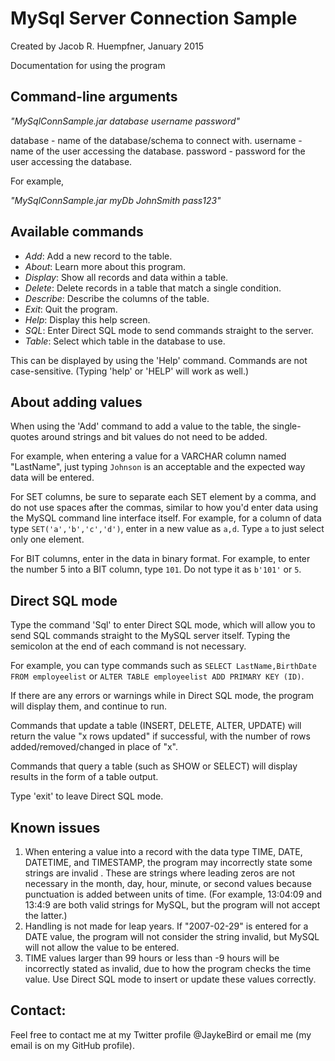 MySql Server Connection Sample
==============================
Created by Jacob R. Huempfner, January 2015

Documentation for using the program

Command-line arguments
----------------------

_"MySqlConnSample.jar database username password"_

database - name of the database/schema to connect with.
username - name of the user accessing the database.
password - password for the user accessing the database.

For example,

_"MySqlConnSample.jar myDb JohnSmith pass123"_

Available commands
------------------

- *Add*: Add a new record to the table.
- *About*: Learn more about this program.
- *Display*: Show all records and data within a table.
- *Delete*: Delete records in a table that match a single condition.
- *Describe*: Describe the columns of the table.
- *Exit*: Quit the program.
- *Help*: Display this help screen.
- *SQL*: Enter Direct SQL mode to send commands straight to the server.
- *Table*: Select which table in the database to use.

This can be displayed by using the 'Help' command. Commands are not case-sensitive. (Typing 'help' or 'HELP' will work as well.)

About adding values
-------------------

When using the 'Add' command to add a value to the table, the single-quotes around strings and bit values do not need to be added.

For example, when entering a value for a VARCHAR column named "LastName", just typing `Johnson` is an acceptable and the expected way data will be entered.

For SET columns, be sure to separate each SET element by a comma, and do not use spaces after the commas, similar to how you'd enter data using the MySQL command line interface itself. For example, for a column of data type `SET('a','b','c','d')`, enter in a new value as `a,d`. Type `a` to just select only one element.

For BIT columns, enter in the data in binary format. For example, to enter the number 5 into a BIT column, type `101`. Do not type it as `b'101'` or `5`.

Direct SQL mode
---------------

Type the command 'Sql' to enter Direct SQL mode, which will allow you to send SQL commands straight to the MySQL server itself. Typing the semicolon at the end of each command is not necessary.

For example, you can type commands such as `SELECT LastName,BirthDate FROM employeelist` or `ALTER TABLE employeelist ADD PRIMARY KEY (ID)`.

If there are any errors or warnings while in Direct SQL mode, the program will display them, and continue to run.

Commands that update a table (INSERT, DELETE, ALTER, UPDATE) will return the value "x rows updated" if successful, with the number of rows added/removed/changed in place of "x".

Commands that query a table (such as SHOW or SELECT) will display results in the form of a table output.

Type 'exit' to leave Direct SQL mode.

Known issues
------------

1. When entering a value into a record with the data type TIME, DATE, DATETIME, and TIMESTAMP, the program may incorrectly state some strings are invalid . These are strings where leading zeros are not necessary in the month, day, hour, minute, or second values because punctuation is added between units of time. (For example, 13:04:09 and 13:4:9 are both valid strings for MySQL, but the program will not accept the latter.)
2. Handling is not made for leap years. If "2007-02-29" is entered for a DATE value, the program will not consider the string invalid, but MySQL will not allow the value to be entered.
3. TIME values larger than 99 hours or less than -9 hours will be incorrectly stated as invalid, due to how the program checks the time value. Use Direct SQL mode to insert or update these values correctly.

Contact:
--------

Feel free to contact me at my Twitter profile @JaykeBird or email me (my email is on my GitHub profile).
